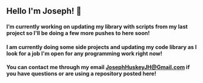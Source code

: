 ## Hello I'm Joseph! 👋
#### I’m currently working on updating my library with scripts from my last project so I'll be doing a few more pushes to here soon!
#### I am currently doing some side projects and updating my code library as I look for a job I'm open for any programming work right now!
#### You can contact me through my email JosephHuskeyJH@Gmail.com if you have questions or are using a repository posted here!

